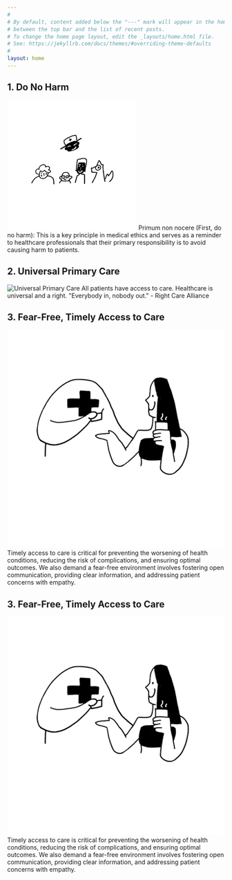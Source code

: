```yaml
---
#
# By default, content added below the "---" mark will appear in the home page
# between the top bar and the list of recent posts.
# To change the home page layout, edit the _layouts/home.html file.
# See: https://jekyllrb.com/docs/themes/#overriding-theme-defaults
#
layout: home
---
```


## 1. Do No Harm
<img src="assets/gifs/1_DoNoHarm.gif" alt="Do No Harm" width="300" height="300"/>
Primum non nocere (First, do no harm): This is a key principle in medical ethics and serves as a reminder to healthcare professionals that their primary responsibility is to avoid causing harm to patients.

## 2. Universal Primary Care
![Universal Primary Care](/assets/gifs/2_UniversalPrimaryCare.gif)
All patients have access to care. Healthcare is universal and a right. "Everybody in, nobody out." - Right Care Alliance

## 3. Fear-Free, Timely Access to Care
![Fear Free Timely Access To Care](/assets/gifs/3_FearFreeTimelyAccessToCare.gif)
Timely access to care is critical for preventing the worsening of health conditions, reducing the risk of complications, and ensuring optimal outcomes. We also demand a fear-free environment involves fostering open communication, providing clear information, and addressing patient concerns with empathy.

## 3. Fear-Free, Timely Access to Care
![Fear Free Timely Access To Care](/assets/gifs/3_FearFreeTimelyAccessToCare.gif)
Timely access to care is critical for preventing the worsening of health conditions, reducing the risk of complications, and ensuring optimal outcomes. We also demand a fear-free environment involves fostering open communication, providing clear information, and addressing patient concerns with empathy.